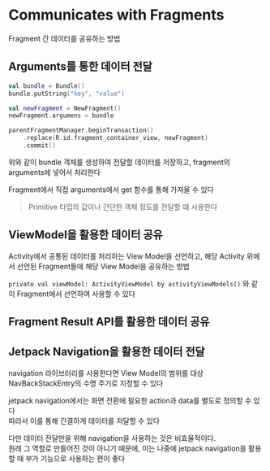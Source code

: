 # Communicates with Fragments
Fragment 간 데이터를 공유하는 방법

## Arguments를 통한 데이터 전달
```kotlin
val bundle = Bundle()
bundle.putString("key", "value")

val newFragment = NewFragment()
newFragment.argumens = bundle

parentFragmentManager.beginTransaction()
    .replace(R.id.fragment_container_view, newFragment)
    .commit()
```
위와 같이 bundle 객체를 생성하여 전달할 데이터를 저장하고, fragment의 arguments에 넣어서 처리한다

Fragment에서 직접 arguments에서 get 함수를 통해 가져올 수 있다

> Primitive 타입의 값이나 간단한 객체 정도를 전달할 떄 사용한다

## ViewModel을 활용한 데이터 공유
Activity에서 공통된 데이터를 처리하는 View Model을 선언하고, 해당 Activity 위에서 선언된 Fragment들에 해당 View Model을 공유하는 방법       

`private val viewModel: ActivityViewModel by activityViewModels()` 와 같이 Fragment에서 선언하여 사용할 수 있다

## Fragment Result API를 활용한 데이터 공유


## Jetpack Navigation을 활용한 데이터 전달
navigation 라이브러리를 사용한다면 View Model의 범위를 대상 NavBackStackEntry의 수명 주기로 지정할 수 있다

jetpack navigation에서는 화면 전환에 필요한 action과 data를 별도로 정의할 수 있다       
따라서 이를 통해 간결하게 데이터를 저달할 수 있다   

다만 데이터 전달만을 위해 navigation을 사용하는 것은 비효율적이다.      
원래 그 역할로 만들어진 것이 아니기 때문에, 이는 나중에 jetpack navigation을 활용할 때 부가 기능으로 사용하는 편이 좋다